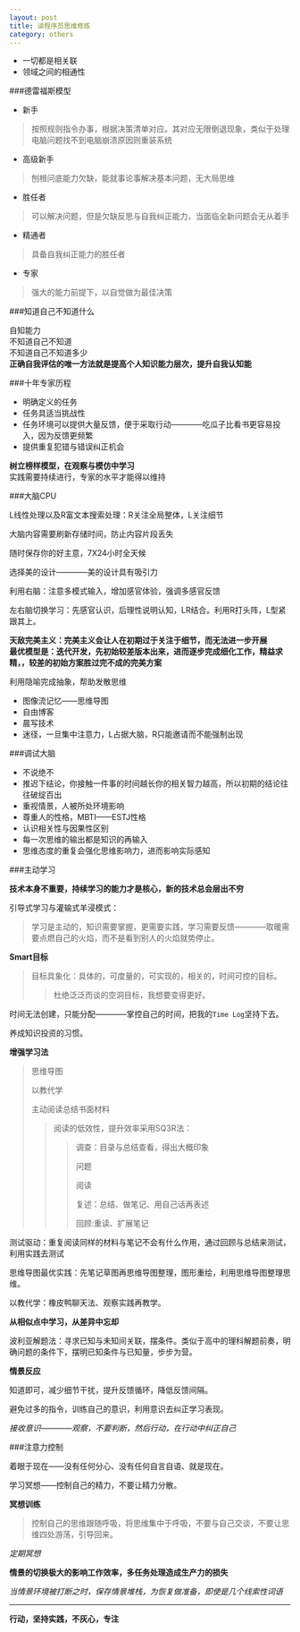 ```yaml
---
layout: post
title: 读程序员思维修炼
category: others
---
```

* 一切都是相关联
* 领域之间的相通性

###德雷福斯模型

* 新手    

>按照规则指令办事，根据决策清单对应。其对应无限倒退现象，类似于处理电脑问题找不到电脑崩溃原因则重装系统   

* 高级新手          
    
>刨根问底能力欠缺，能就事论事解决基本问题，无大局思维

* 胜任者   

>可以解决问题，但是欠缺反思与自我纠正能力，当面临全新问题会无从着手

* 精通者    

>具备自我纠正能力的胜任者

* 专家    

>强大的能力前提下，以自觉做为最佳决策
  
###知道自己不知道什么     

自知能力     
不知道自己不知道      
不知道自己不知道多少      
**正确自我评估的唯一方法就是提高个人知识能力层次，提升自我认知能**

###十年专家历程

* 明确定义的任务
* 任务具适当挑战性
* 任务环境可以提供大量反馈，便于采取行动————吃瓜子比看书更容易投入，因为反馈更频繁
* 提供重复犯错与错误纠正机会

**树立榜样模型，在观察与模仿中学习**      
实践需要持续进行，专家的水平才能得以维持

###大脑CPU

L线性处理以及R富文本搜索处理：R关注全局整体，L关注细节

大脑内容需要刷新存储时间，防止内容片段丢失

随时保存你的好主意，7X24小时全天候

选择美的设计————美的设计具有吸引力

利用右脑：注意多模式输入，增加感官体验，强调多感官反馈

左右脑切换学习：先感官认识，后理性说明认知，LR结合。利用R打头阵，L型紧跟其上。

**天敌完美主义：完美主义会让人在初期过于关注于细节，而无法进一步开展**        
**最优模型是：迭代开发，先初始较差版本出来，进而逐步完成细化工作，精益求精，，较差的初始方案胜过完不成的完美方案**      

利用隐喻完成抽象，帮助发散思维

* 图像流记忆——思维导图
* 自由博客
* 晨写技术
* 迷径，一旦集中注意力，L占据大脑，R只能邀请而不能强制出现   

###调试大脑    

* 不说绝不  
* 推迟下结论，你接触一件事的时间越长你的相关智力越高，所以初期的结论往往破绽百出      
* 重视情景，人被所处环境影响   
* 尊重人的性格，MBTI——ESTJ性格
* 认识相关性与因果性区别
* 每一次思维的输出都是知识的再输入
* 思维态度的重复会强化思维影响力，进而影响实际感知

###主动学习

**技术本身不重要，持续学习的能力才是核心，新的技术总会层出不穷**

引导式学习与灌输式羊浸模式：

>学习是主动的，知识需要掌握，更需要实践，学习需要反馈————取暖需要点燃自己的火焰，而不是看到别人的火焰就势停止。 

**Smart目标**

>目标具象化：具体的，可度量的，可实现的，相关的，时间可控的目标。
>>杜绝泛泛而谈的空洞目标，我想要变得更好。

时间无法创建，只能分配————掌控自己的时间，把我的`Time Log`坚持下去。

养成知识投资的习惯。

**增强学习法**

>思维导图
>
>以教代学
>
>主动阅读总结书面材料
>
>>阅读的低效性，提升效率采用SQ3R法：
>>
>>>调查：目录与总结查看，得出大概印象
>>>
>>>问题
>>>
>>>阅读
>>>
>>>复述：总结、做笔记、用自己话再表述
>>>
>>>回顾:重读、扩展笔记

测试驱动：重复阅读同样的材料与笔记不会有什么作用，通过回顾与总结来测试，利用实践去测试

思维导图最优实践：先笔记草图再思维导图整理，图形重绘，利用思维导图整理思维。

以教代学：橡皮鸭聊天法、观察实践再教学。

**从相似点中学习，从差异中忘却**

波利亚解题法：寻求已知与未知间关联，摆条件。类似于高中的理科解题前奏，明确问题的条件下，摆明已知条件与已知量，步步为营。

**情景反应**

知道即可，减少细节干扰，提升反馈循环，降低反馈间隔。

避免过多的指令，训练自己的意识，利用意识去纠正学习表现。

*接收意识————观察，不要判断，然后行动，在行动中纠正自己*

###注意力控制

着眼于现在——没有任何分心、没有任何自言自语、就是现在。

学习冥想——控制自己的精力，不要让精力分散。

**冥想训练**

>控制自己的思维跟随呼吸，将思维集中于呼吸，不要与自己交谈，不要让思维四处游荡，引导回来。

*定期冥想*

**情景的切换极大的影响工作效率，多任务处理造成生产力的损失**

*当情景环境被打断之时，保存情景堆栈，为恢复做准备，即使是几个线索性词语*

---

**行动，坚持实践，不灰心，专注**